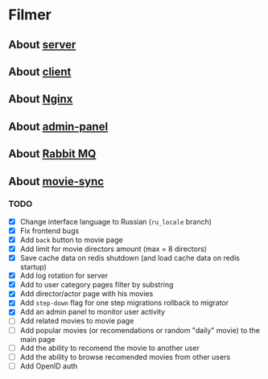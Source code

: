 # Filmer

## About [server](./server/README.md)

## About [client](./client/README.md)

## About [Nginx](./nginx/README.md)

## About [admin-panel](./admin/README.md)

## About [Rabbit MQ](./rabbitmq/README.md)

## About [movie-sync](./movie_sync/README.md)

### TODO

- [x] Change interface language to Russian (`ru_locale` branch)
- [x] Fix frontend bugs
- [x] Add `back` button to movie page
- [x] Add limit for movie directors amount (max = 8 directors)
- [x] Save cache data on redis shutdown (and load cache data on redis startup)
- [x] Add log rotation for server
- [x] Add to user category pages filter by substring
- [x] Add director/actor page with his movies
- [x] Add `step-down` flag for one step migrations rollback to migrator
- [x] Add an admin panel to monitor user activity
- [ ] Add related movies to movie page
- [ ] Add popular movies (or recomendations or random "daily" movie) to the main page
- [ ] Add the ability to recomend the movie to another user
- [ ] Add the ability to browse recomended movies from other users
- [ ] Add OpenID auth
